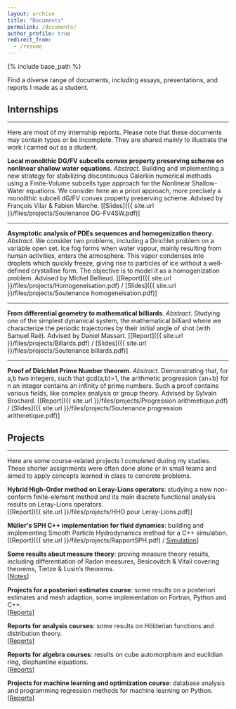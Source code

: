 ```yaml
---
layout: archive
title: "Documents"
permalink: /documents/
author_profile: true
redirect_from:
  - /resume
---
```


{% include base_path %}

Find a diverse range of documents, including essays, presentations, and reports I made as a student. 

## Internships
<hr style="margin-top: -0.1em; margin-bottom: 1em;">
Here are most of my internship reports. Please note that these documents may contain typos or be incomplete. They are shared mainly to illustrate the work I carried out as a student.

<b> Local monolithic DG/FV subcells convex property preserving scheme on nonlinear shallow water equations</b>.
<i>Abstract</i>. Building and implementing a new strategy for stabilizing discontinuous Galerkin numerical methods using a Finite-Volume subcells type approach for the Nonlinear Shallow-Water equations. We consider here an a priori approach, more precisely a monolithic subcell dG/FV convex property preserving scheme. 
Advised by François Vilar & Fabien Marche.
[[Slides]({{ site.url }}/files/projects/Soutenance DG-FV4SW.pdf)]

***

<b> Asymptotic analysis of PDEs sequences and homogenization theory</b>.
<i>Abstract</i>. We consider two problems, including a Dirichlet problem on a variable open set. Ice fog forms when water vapour, mainly resulting from human activities, enters the atmosphere. This vapor condenses into droplets which quickly freeze, giving rise to particles of ice without a well-defined crystalline form. The objective is to model it as a homogenization problem. 
Advised by Michel Bellieud.
[[Report]({{ site.url }}/files/projects/Homogeneisation.pdf) / [Slides]({{ site.url }}/files/projects/Soutenance homogeneisation.pdf)]

***

<b> From differential geometry to mathematical billiards</b>.
<i>Abstract</i>. Studying one of the simplest dynamical system, the mathematical billiard where we characterize the periodic trajectories by their initial angle of shot (with Samuel Raë).
Advised by Daniel Massart.
[[Report]({{ site.url }}/files/projects/Billards.pdf) / [Slides]({{ site.url }}/files/projects/Soutenance billards.pdf)]

***

<b> Proof of Dirichlet Prime Number theorem</b>.
<i>Abstract</i>. Demonstrating that, for a,b two integers, such that gcd(a,b)=1, the arithmetic progression {an+b} for n an integer contains an infinity of prime numbers. Such a proof contains various fields, like complex analysis or group theory. 
Advised by Sylvain Brochard.
[[Report]({{ site.url }}/files/projects/Progression arithmetique.pdf) / [Slides]({{ site.url }}/files/projects/Soutenance progression arithmetique.pdf)]

## Projects
<hr style="margin-top: -0.1em; margin-bottom: 1em;">
Here are some course-related projects I completed during my studies. These shorter assignments were often done alone or in small teams and aimed to apply concepts learned in class to concrete problems.

<b>Hybrid High-Order method on Leray-Lions operators</b>: studying a new non-conform finite-element method and its main discrete functional analysis results on Leray-Lions operators.<br>
[[Report]({{ site.url }}/files/projects/HHO pour Leray-Lions.pdf)]

<b>Müller's SPH C++ implementation for fluid dynamics</b>: building and implementing Smooth Particle Hydrodynamics method for a C++ simulation.<br>
[[Report]({{ site.url }}/files/projects/RapportSPH.pdf) / [Simulation](https://drive.google.com/file/d/1cjR-ff4ITVlfS-i6fOHcgMsZEe19j2L_/view?usp=share_link)]

<b>Some results about measure theory</b>: proving measure theory results, including differentiation of Radon measures, Besicovitch & Vitali covering theorems, Tietze & Lusin’s theorems.<br>[[Notes](https://drive.google.com/drive/folders/13TeVJGtoIO5Xk9MxeGtBkZnzkxi8J9TG?usp=sharing)]

<b>Projects for a posteriori estimates course</b>: some results on a posteriori estimates and mesh adaption, some implementation on Fortran, Python and C++.<br>[[Reports](https://drive.google.com/drive/folders/1z1DtewZAjelfo_tHnjh6TZzA_A_a4aCj?usp=sharing)]

<b>Reports for analysis courses</b>: some results on Hölderian functions and distribution theory.<br> [[Reports](https://drive.google.com/drive/folders/1pF1-KXYOm8rfycXRVeirWSbSoufYTr0s?usp=sharing)]

<b>Reports for algebra courses</b>: results on cube automorphism and euclidian ring, diophantine equations.<br> [[Reports](https://drive.google.com/drive/folders/12k5KvgNMU8iEU9qYQoFYRyaJ8ebhsgBu?usp=sharing)]

<b>Projects for machine learning and optimization course</b>: database analysis and programming regression methods for machine learning on Python.<br>[[Reports](https://drive.google.com/drive/folders/1eqYNW_TL_0TBVxVPYGF3PJ686cYDTE3d?usp=sharing)]






